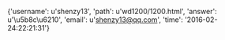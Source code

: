 {'username': u'shenzy13', 'path': u'wd1200/1200.html', 'answer': u'\u5b8c\u6210', 'email': u'shenzy13@qq.com', 'time': '2016-02-24:22:21:31'}